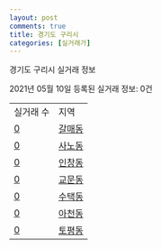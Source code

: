 ```yaml
---
layout: post
comments: true
title: 경기도 구리시
categories: [실거래가]
---
```


경기도 구리시 실거래 정보

2021년 05월 10일 등록된 실거래 정보: 0건


<table>
  <tr>
    <td>실거래 수</td>
    <td>지역</td>
  </tr>

  
  <tr>
    <td><a href="4131010100.html">0</a></td>
    <td><a href="4131010100.html">갈매동</a></td>
  </tr>
    

  <tr>
    <td><a href="4131010200.html">0</a></td>
    <td><a href="4131010200.html">사노동</a></td>
  </tr>
    

  <tr>
    <td><a href="4131010300.html">0</a></td>
    <td><a href="4131010300.html">인창동</a></td>
  </tr>
    

  <tr>
    <td><a href="4131010400.html">0</a></td>
    <td><a href="4131010400.html">교문동</a></td>
  </tr>
    

  <tr>
    <td><a href="4131010500.html">0</a></td>
    <td><a href="4131010500.html">수택동</a></td>
  </tr>
    

  <tr>
    <td><a href="4131010600.html">0</a></td>
    <td><a href="4131010600.html">아천동</a></td>
  </tr>
    

  <tr>
    <td><a href="4131010700.html">0</a></td>
    <td><a href="4131010700.html">토평동</a></td>
  </tr>
    


</table>
    